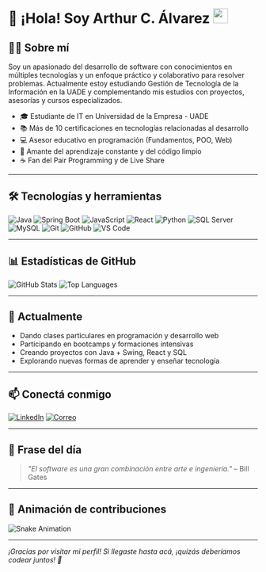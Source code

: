 # 👋 ¡Hola! Soy Arthur C. Álvarez <img src="https://media.giphy.com/media/hvRJCLFzcasrR4ia7z/giphy.gif" width="30px" />

## 🧑‍💻 Sobre mí

Soy un apasionado del desarrollo de software con conocimientos en múltiples tecnologías y un enfoque práctico y colaborativo para resolver problemas. Actualmente estoy estudiando Gestión de Tecnología de la Información en la UADE y complementando mis estudios con proyectos, asesorías y cursos especializados.

- 🎓 Estudiante de IT en Universidad de la Empresa - UADE
- 📚 Más de 10 certificaciones en tecnologías relacionadas al desarrollo
- 💻 Asesor educativo en programación (Fundamentos, POO, Web)
- 🧠 Amante del aprendizaje constante y del código limpio
- ☕ Fan del Pair Programming y de Live Share

---

## 🛠️ Tecnologías y herramientas

![Java](https://img.shields.io/badge/-Java-333?style=flat&logo=java)
![Spring Boot](https://img.shields.io/badge/-SpringBoot-333?style=flat&logo=springboot)
![JavaScript](https://img.shields.io/badge/-JavaScript-333?style=flat&logo=javascript)
![React](https://img.shields.io/badge/-React-333?style=flat&logo=react)
![Python](https://img.shields.io/badge/-Python-333?style=flat&logo=python)
![SQL Server](https://img.shields.io/badge/-SQL%20Server-333?style=flat&logo=microsoft-sql-server)
![MySQL](https://img.shields.io/badge/-MySQL-333?style=flat&logo=mysql)
![Git](https://img.shields.io/badge/-Git-333?style=flat&logo=git)
![GitHub](https://img.shields.io/badge/-GitHub-333?style=flat&logo=github)
![VS Code](https://img.shields.io/badge/-VS%20Code-333?style=flat&logo=visual-studio-code)

---

## 📊 Estadísticas de GitHub

![GitHub Stats](https://github-readme-stats.vercel.app/api?username=Arthur-C-A&show_icons=true&theme=radical)
![Top Languages](https://github-readme-stats.vercel.app/api/top-langs/?username=Arthur-C-A&layout=compact&theme=radical)

---

## 🌱 Actualmente

- Dando clases particulares en programación y desarrollo web
- Participando en bootcamps y formaciones intensivas
- Creando proyectos con Java + Swing, React y SQL
- Explorando nuevas formas de aprender y enseñar tecnología

---

## 📫 Conectá conmigo

[![LinkedIn](https://img.shields.io/badge/-LinkedIn-blue?style=flat&logo=linkedin)](https://linkedin.com/in/arthurcalvarez)
[![Correo](https://img.shields.io/badge/-Email-333?style=flat&logo=gmail)](mailto:object.arthur@gmail.com)

---

## 🧠 Frase del día

> *"El software es una gran combinación entre arte e ingeniería."* – Bill Gates

---

## 🐍 Animación de contribuciones

![Snake Animation](https://github.com/Arthur-C-A/Arthur-C-A/blob/output/github-contribution-grid-snake.svg)

---

*¡Gracias por visitar mi perfil! Si llegaste hasta acá, ¡quizás deberíamos codear juntos! 🚀*
